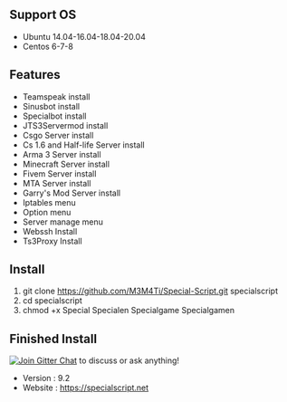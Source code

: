 ## Support OS
* Ubuntu 14.04-16.04-18.04-20.04
* Centos 6-7-8
## Features
* Teamspeak install
* Sinusbot install
* Specialbot install
* JTS3Servermod install
* Csgo Server install
* Cs 1.6 and Half-life Server install
* Arma 3 Server install
* Minecraft Server install
* Fivem Server install
* MTA Server install
* Garry's Mod Server install
* Iptables menu
* Option menu
* Server manage menu
* Webssh Install
* Ts3Proxy Install
## Install
1.  git clone https://github.com/M3M4Ti/Special-Script.git specialscript
2.  cd specialscript
3.  chmod +x Special Specialen Specialgame Specialgamen
## Finished Install
[![Join Gitter Chat](https://badges.gitter.im/Join%20Chat.svg)](https://gitter.im/SpecialScript/community?utm_source=share-link&utm_medium=link&utm_campaign=share-link) to discuss or ask anything!
- Version : 9.2
- Website : https://specialscript.net
